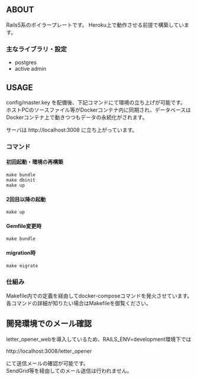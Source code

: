 ## ABOUT
Rails5系のボイラープレートです。
Heroku上で動作させる前提で構築しています。

### 主なライブラリ・設定
- postgres
- active admin

## USAGE
config/master.key
を配備後、下記コマンドにて環境の立ち上げが可能です。  
ホストPCのソースファイル等がDockerコンテナ内に同期され、データベースはDockerコンテナ上で動きつつもデータの永続化がされます。

サーバは
http://localhost:3008
に立ち上がっています。

### コマンド
#### 初回起動・環境の再構築
```
make bundle
make dbinit
make up
```

#### 2回目以降の起動
```
make up
```

#### Gemfile変更時
```
make bundle
```

#### migration時
```
make migrate
```

### 仕組み
Makefile内での定義を経由してdocker-composeコマンドを発火させています。  
各コマンドの詳細が知りたい場合はMakefileを御覧ください。

## 開発環境でのメール確認
letter_opener_webを導入しているため、RAILS_ENV=development環境下では

http://localhost:3008/letter_opener

にて送信メールの確認が可能です。  
SendGrid等を経由してのメール送信は行われません。
